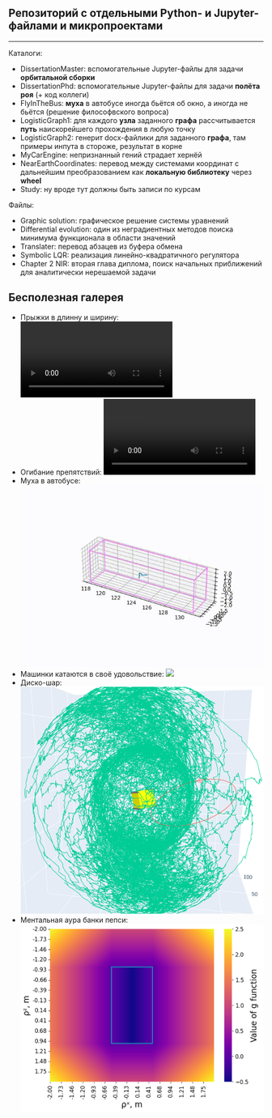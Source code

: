 ## Репозиторий с отдельными Python- и Jupyter-файлами и микропроектами
----------

Каталоги:
- DissertationMaster: вспомогательные Jupyter-файлы для задачи **орбитальной сборки**
- DissertationPhd: вспомогательные Jupyter-файлы для задачи **полёта роя** (+ код коллеги)
- FlyInTheBus: **муха** в автобусе иногда бьётся об окно, а иногда не бьётся (решение философвского вопроса)
- LogisticGraph1: для каждого **узла** заданного **графа** рассчитывается **путь** наискорейшего прохождения в любую точку
- LogisticGraph2: генерит docx-файлики для заданного **графа**, там примеры инпута в стороже, результат в корне
- MyCarEngine: непризнанный гений страдает хернёй
- NearEarthCoordinates: перевод между системами координат с дальнейшим преобразованием как **локальную библиотеку** через **wheel**
- Study: ну вроде тут должны быть записи по курсам

Файлы:
- Graphic solution: графическое решение системы уравнений
- Differential evolution: один из неградиентных методов поиска минимума функционала в области значений
- Translater: перевод абзацев из буфера обмена
- Symbolic LQR: реализация линейно-квадратичного регулятора
- Chapter 2 NIR: вторая глава диплома, поиск начальных приближений для аналитически нерешаемой задачи

## Бесполезная галерея
- Прыжки в длинну и ширину:
![](storage/res_hrd.avi)
- Огибание препятствий:
![](storage/res_sat.avi)
- Муха в автобусе:
![](storage/res_fly.gif)
- Машинки катаются в своё удовольствие:
![](MyCarEngine/res_2.gif)
- Диско-шар:
![](storage/res_sphere.png)
- Ментальная аура банки пепси:
![](storage/res_dobry_cola.png)
